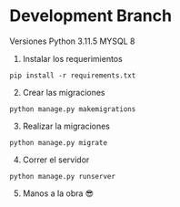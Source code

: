 # Development Branch
Versiones
Python 3.11.5
MYSQL 8
1. Instalar los requerimientos
```
pip install -r requirements.txt
```
2. Crear las migraciones
```
python manage.py makemigrations
```
3. Realizar la migraciones
```
python manage.py migrate
```
4. Correr el servidor
```
python manage.py runserver
```
5. Manos a la obra 😎
